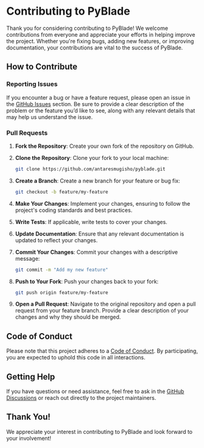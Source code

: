 # Contributing to PyBlade

Thank you for considering contributing to PyBlade! We welcome contributions from everyone and appreciate your efforts in helping improve the project. Whether you're fixing bugs, adding new features, or improving documentation, your contributions are vital to the success of PyBlade.

## How to Contribute

### Reporting Issues

If you encounter a bug or have a feature request, please open an issue in the [GitHub Issues](https://github.com/antaresmugisho/pyblade/issues) section. Be sure to provide a clear description of the problem or the feature you’d like to see, along with any relevant details that may help us understand the issue.

### Pull Requests

1. **Fork the Repository**: Create your own fork of the repository on GitHub.

2. **Clone the Repository**: Clone your fork to your local machine:
   ```bash
   git clone https://github.com/antaresmugisho/pyblade.git
   ```

3. **Create a Branch**: Create a new branch for your feature or bug fix:
   ```bash
   git checkout -b feature/my-feature
   ```

4. **Make Your Changes**: Implement your changes, ensuring to follow the project's coding standards and best practices.

5. **Write Tests**: If applicable, write tests to cover your changes.

6. **Update Documentation**: Ensure that any relevant documentation is updated to reflect your changes.

7. **Commit Your Changes**: Commit your changes with a descriptive message:
   ```bash
   git commit -m "Add my new feature"
   ```

8. **Push to Your Fork**: Push your changes back to your fork:
   ```bash
   git push origin feature/my-feature
   ```

9. **Open a Pull Request**: Navigate to the original repository and open a pull request from your feature branch. Provide a clear description of your changes and why they should be merged.

## Code of Conduct

Please note that this project adheres to a [Code of Conduct](/CODE_OF_CONDUCT). By participating, you are expected to uphold this code in all interactions.

## Getting Help

If you have questions or need assistance, feel free to ask in the [GitHub Discussions](https://github.com/antaresmugisho/pyblade/discussions) or reach out directly to the project maintainers.

## Thank You!

We appreciate your interest in contributing to PyBlade and look forward to your involvement!
